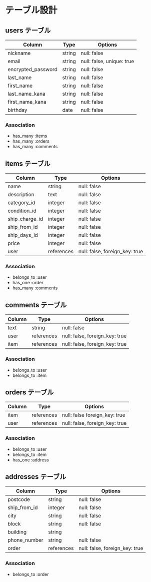 # テーブル設計

## users テーブル

| Column             | Type   | Options                   |
| ------------------ | ------ | ------------------------- |
| nickname           | string | null: false               |
| email              | string | null: false, unique: true |
| encrypted_password | string | null: false               |
| last_name          | string | null: false               |
| first_name         | string | null: false               |
| last_name_kana     | string | null: false               |
| first_name_kana    | string | null: false               |
| birthday           | date   | null: false               |

### Association

- has_many :items
- has_many :orders
- has_many :comments

## items テーブル

| Column         | Type         | Options                        |
| -------------- | ------------ | ------------------------------ |
| name           | string       | null: false                    |
| description    | text         | null: false                    |
| category_id    | integer      | null: false                    |
| condition_id   | integer      | null: false                    |
| ship_charge_id | integer      | null: false                    |
| ship_from_id   | integer      | null: false                    |
| ship_days_id   | integer      | null: false                    |
| price          | integer      | null: false                    |
| user           | references   | null: false, foreign_key: true |

### Association

- belongs_to :user
- has_one    :order
- has_many   :comments

## comments テーブル

| Column   | Type       | Options                        |
| -------- | ---------- | ------------------------------ |
| text     | string     | null: false                    |
| user     | references | null: false, foreign_key: true |
| item     | references | null: false, foreign_key: true |

### Association

- belongs_to :user
- belongs_to :item

## orders テーブル

| Column   | Type       | Options                        |
| -------- | ---------- | ------------------------------ |
| item     | references | null: false  foreign_key: true |
| user     | references | null: false, foreign_key: true |

### Association

- belongs_to :user
- belongs_to :item
- has_one :address

## addresses テーブル

| Column          | Type       | Options                        |
| --------------- | ---------- | ------------------------------ |
| postcode        | string     | null: false                    |
| ship_from_id    | integer    | null: false                    |
| city            | string     | null: false                    |
| block           | string     | null: false                    |
| building        | string     |                                |
| phone_number    | string     | null: false                    |
| order           | references | null: false, foreign_key: true |

### Association

- belongs_to :order